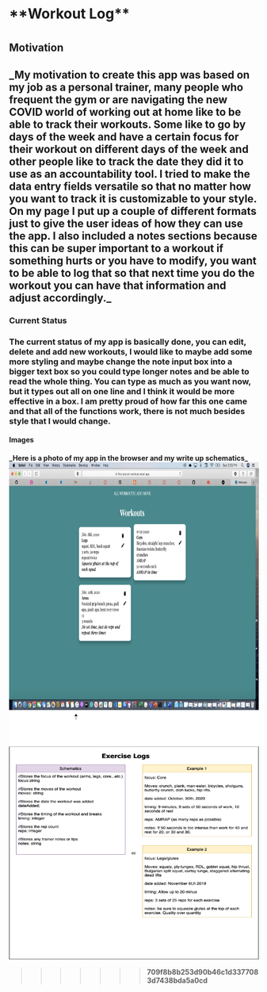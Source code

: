 
<h1>**Workout Log**<h1/>

<h2>Motivation <h2/>
_My motivation to create this app was based on my job as a personal trainer, many people who frequent the gym or are navigating the new COVID world of working out at home like to be able to track their workouts. Some like to go by days of the week and have a certain focus for their workout on different days of the week and other people like to track the date they did it to use as an accountability tool. I tried to make the data entry fields versatile so that no matter how you want to track it is customizable to your style. On my page I put up a couple of different formats just to give the user ideas of how they can use the app. I also included a notes sections because this can be super important to a workout if something hurts or you have to modify, you want to be able to log that so that next time you do the workout you can have that information and adjust accordingly._


<h3>Current Status <h3/>
The current status of my app is basically done, you can edit, delete and add new workouts, I would like to maybe add some more styling and maybe change the note input box into a bigger text box so you could type longer notes and be able to read the whole thing. You can type as much as you want now, but it types out all on one line and I think it would be more effective in a box. I am pretty proud of how far this one came and that all of the functions work, there is not much besides style that I would change.

<h4>Images <h4/>
_Here is a photo of my app in the browser and my write up schematics_

<img src="src/images/browser-screenshot.png" width="700" height="500">

<img src="src/images/schematics.png" width="600" height="500">

> > > > > > > 709f8b8b253d90b46c1d3377083d7438bda5a0cd

